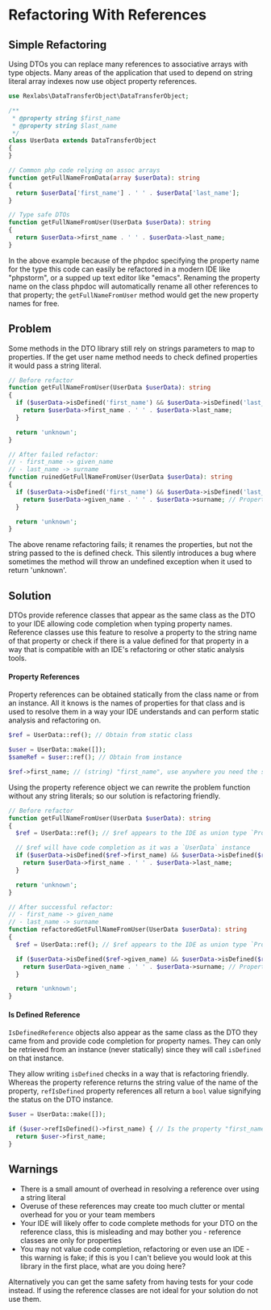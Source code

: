 # Refactoring With References

## Simple Refactoring

Using DTOs you can replace many references to associative arrays with type objects. Many areas of the application that used to depend on string literal array indexes now use object property references.

```php
use Rexlabs\DataTransferObject\DataTransferObject;

/**
 * @property string $first_name
 * @property string $last_name
 */
class UserData extends DataTransferObject
{
}

// Common php code relying on assoc arrays
function getFullNameFromData(array $userData): string
{
  return $userData['first_name'] . ' ' . $userData['last_name'];
}

// Type safe DTOs
function getFullNameFromUser(UserData $userData): string
{
  return $userData->first_name . ' ' . $userData->last_name;
}
```

In the above example because of the phpdoc specifying the property name for the type this code can easily be refactored in a modern IDE like "phpstorm", or a supped up text editor like "emacs". Renaming the property name on the class phpdoc will automatically rename all other references to that property; the `getFullNameFromUser` method would get the new property names for free.

## Problem

Some methods in the DTO library still rely on strings parameters to map to properties. If the get user name method needs to check defined properties it would pass a string literal. 

```php
// Before refactor
function getFullNameFromUser(UserData $userData): string
{
  if ($userData->isDefined('first_name') && $userData->isDefined('last_name')) {
    return $userData->first_name . ' ' . $userData->last_name;
  }

  return 'unknown';
}

// After failed refactor: 
// - first_name -> given_name
// - last_name -> surname
function ruinedGetFullNameFromUser(UserData $userData): string
{
  if ($userData->isDefined('first_name') && $userData->isDefined('last_name')) { // string literals still using the old names
    return $userData->given_name . ' ' . $userData->surname; // Property names automatically updated
  }

  return 'unknown';
}
```

The above rename refactoring fails; it renames the properties, but not the string passed to the is defined check. This silently introduces a bug where sometimes the method will throw an undefined exception when it used to return 'unknown'.

## Solution

DTOs provide reference classes that appear as the same class as the DTO to your IDE allowing code completion when typing property names. Reference classes use this feature to resolve a property to the string name of that property or check if there is a value defined for that property in a way that is compatible with an IDE's refactoring or other static analysis tools.

#### Property References

Property references can be obtained statically from the class name or from an instance. All it knows is the names of properties for that class and is used to resolve them in a way your IDE understands and can perform static analysis and refactoring on.

```php
$ref = UserData::ref(); // Obtain from static class

$user = UserData::make([]); 
$sameRef = $user::ref(); // Obtain from instance

$ref->first_name; // (string) "first_name", use anywhere you need the string name of the property
```

Using the property reference object we can rewrite the problem function without any string literals; so our solution is refactoring friendly.

```php
// Before refactor
function getFullNameFromUser(UserData $userData): string
{
  $ref = UserData::ref(); // $ref appears to the IDE as union type `PropertyReference|UserData`

  // $ref will have code completion as it was a `UserData` instance
  if ($userData->isDefined($ref->first_name) && $userData->isDefined($ref->last_name)) {
    return $userData->first_name . ' ' . $userData->last_name;
  }

  return 'unknown';
}

// After successful refactor: 
// - first_name -> given_name
// - last_name -> surname
function refactoredGetFullNameFromUser(UserData $userData): string
{
  $ref = UserData::ref(); // $ref appears to the IDE as union type `PropertyReference|UserData`

  if ($userData->isDefined($ref->given_name) && $userData->isDefined($ref->sur_name)) { // Property references automatically updated
    return $userData->given_name . ' ' . $userData->surname; // Property names automatically updated 
  }

  return 'unknown';
}
```

#### Is Defined Reference

`IsDefinedReference` objects also appear as the same class as the DTO they came from and provide code completion for property names. They can only be retrieved from an instance (never statically) since they will call `isDefined` on that instance.

They allow writing `isDefined` checks in a way that is refactoring friendly. Whereas the property reference returns the string value of the name of the property, `refIsDefined` property references all return a `bool` value signifying the status on the DTO instance.

```php
$user = UserData::make([]); 

if ($user->refIsDefined()->first_name) { // Is the property "first_name" for the instance $user defined
  return $user->first_name;
}
```

## Warnings

- There is a small amount of overhead in resolving a reference over using a string literal
- Overuse of these references may create too much clutter or mental overhead for you or your team members
- Your IDE will likely offer to code complete methods for your DTO on the reference class, this is misleading and may bother you - reference classes are only for properties
- You may not value code completion, refactoring or even use an IDE - this warning is fake; if this is you I can't believe you would look at this library in the first place, what are you doing here?

Alternatively you can get the same safety from having tests for your code instead. If using the reference classes are not ideal for your solution do not use them.
